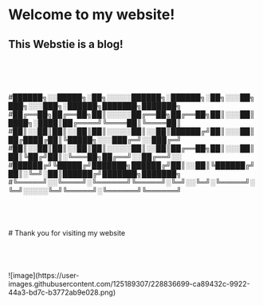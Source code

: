 # Welcome to my website!
## This Webstie is a blog!
<br />
<br />
<br />
<br />
#██████╗░░█████╗░██╗░░░░░██████╗░██████╗░██╗░░░██╗███╗░░░███╗░██████╗███████╗███████╗
#██╔══██╗██╔══██╗██║░░░░░██╔══██╗██╔══██╗██║░░░██║████╗░████║██╔════╝╚════██║╚════██║
#██║░░██║██║░░██║██║░░░░░██║░░██║██████╔╝██║░░░██║██╔████╔██║╚█████╗░░░███╔═╝░░███╔═╝
#██║░░██║██║░░██║██║░░░░░██║░░██║██╔══██╗██║░░░██║██║╚██╔╝██║░╚═══██╗██╔══╝░░██╔══╝░░
#██████╔╝╚█████╔╝███████╗██████╔╝██║░░██║╚██████╔╝██║░╚═╝░██║██████╔╝███████╗███████╗
#╚═════╝░░╚════╝░╚══════╝╚═════╝░╚═╝░░╚═╝░╚═════╝░╚═╝░░░░░╚═╝╚═════╝░╚══════╝╚══════╝
<br />
<br />
<br />
<br />
<br />
# Thank you for visiting my website
<br />
<br />
<br />
<br />
<br />
![image](https://user-images.githubusercontent.com/125189307/228836699-ca89432c-9922-44a3-bd7c-b3772ab9e028.png)
